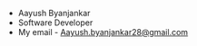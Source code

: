 -  Aayush Byanjankar
-  Software Developer 
-  My email - Aayush.byanjankar28@gmail.com

<!---
abyanjankar1s/abyanjankar1s is a ✨ special ✨ repository because its `README.md` (this file) appears on your GitHub profile.
You can click the Preview link to take a look at your changes.
--->
